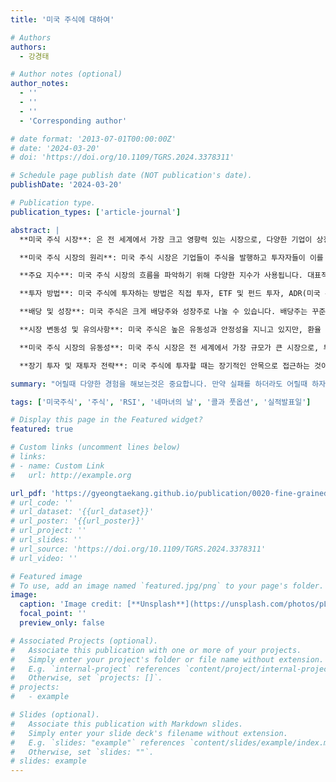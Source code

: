 ```yaml
---
title: '미국 주식에 대하여'

# Authors
authors:
  - 강경태

# Author notes (optional)
author_notes:
  - ''
  - ''
  - ''
  - 'Corresponding author'

# date format: '2013-07-01T00:00:00Z'
# date: '2024-03-20'
# doi: 'https://doi.org/10.1109/TGRS.2024.3378311'

# Schedule page publish date (NOT publication's date).
publishDate: '2024-03-20'

# Publication type.
publication_types: ['article-journal']

abstract: |
  **미국 주식 시장**: 은 전 세계에서 가장 크고 영향력 있는 시장으로, 다양한 기업이 상장되어 있으며 글로벌 경제의 중심 역할을 하고 있습니다. 다음은 미국 주식에 대한 원리와 특징에 대해 알아보겠습니다.

  **미국 주식 시장의 원리**: 미국 주식 시장은 기업들이 주식을 발행하고 투자자들이 이를 거래할 수 있는 곳입니다. 기업은 자본을 조달하기 위해 주식을 발행하고, 투자자들은 이러한 주식을 구매하여 기업의 성장에 참여할 수 있습니다. 미국 주식 시장은 뉴욕증권거래소(NYSE)와 나스닥(NASDAQ) 같은 대표적인 거래소를 통해 운영됩니다.

  **주요 지수**: 미국 주식 시장의 흐름을 파악하기 위해 다양한 지수가 사용됩니다. 대표적인 지수로는 S&P 500, 다우존스 산업평균지수(Dow Jones Industrial Average), 나스닥 종합지수(NASDAQ Composite) 등이 있습니다. 이 지수들은 시장의 전반적인 상태와 특정 섹터의 변동을 파악하는 데 사용됩니다.

  **투자 방법**: 미국 주식에 투자하는 방법은 직접 투자, ETF 및 펀드 투자, ADR(미국 주식 예탁증서)을 통해 간접적으로 투자하는 방법이 있습니다. 직접 투자는 주식을 직접 매수하고 매도하는 방식이며, ETF는 여러 주식에 분산 투자할 수 있도록 도와줍니다. ADR을 통해서는 미국 이외의 기업 주식을 미국 시장에서 거래할 수 있습니다.

  **배당 및 성장**: 미국 주식은 크게 배당주와 성장주로 나눌 수 있습니다. 배당주는 꾸준한 배당금을 지급하는 기업의 주식이며, 성장주는 높은 성장 잠재력을 가진 기업에 투자하는 주식입니다. 투자자들은 자신의 투자 목적과 성향에 따라 배당주나 성장주를 선택할 수 있습니다.

  **시장 변동성 및 유의사항**: 미국 주식은 높은 유동성과 안정성을 지니고 있지만, 환율 변동과 세금 등의 요인을 고려해야 합니다. 미국 주식은 달러로 거래되기 때문에 환율 변동이 수익에 영향을 미칠 수 있으며, 미국에서의 세금뿐만 아니라 국내 세금도 고려해야 합니다.

  **미국 주식 시장의 유동성**: 미국 주식 시장은 전 세계에서 가장 규모가 큰 시장으로, 투자자들이 활발히 참여하여 유동성이 높습니다. 이러한 유동성은 투자자들이 매수 및 매도 시 손쉽게 거래할 수 있도록 도와주며, 주식의 시장 가격 형성에 기여합니다.

  **장기 투자 및 재투자 전략**: 미국 주식에 투자할 때는 장기적인 안목으로 접근하는 것이 좋습니다. 다양한 기업에 분산 투자하거나, 꾸준한 정보 수집을 통해 안정적인 수익을 추구할 수 있습니다. 이러한 재투자 전략은 미국 주식 시장의 안정성과 성장 잠재력을 효과적으로 활용하는 방법입니다.

summary: "어릴때 다양한 경험을 해보는것은 중요합니다. 만약 실패를 하더라도 어릴때 하자라는 생각을 가지고 있습니다. 그렇기 때문에 많은 도전을 할것입니다."

tags: ['미국주식', '주식', 'RSI', '네마녀의 날', '콜과 풋옵션', '실적발표일']

# Display this page in the Featured widget?
featured: true

# Custom links (uncomment lines below)
# links:
# - name: Custom Link
#   url: http://example.org

url_pdf: 'https://gyeongtaekang.github.io/publication/0020-fine-grained-binary-object-segmentation-in-remote-sensing-imagery-via-path-selective-test-time-adaptation/자기소개.pdf'
# url_code: ''
# url_dataset: '{{url_dataset}}'
# url_poster: '{{url_poster}}'
# url_project: ''
# url_slides: ''
# url_source: 'https://doi.org/10.1109/TGRS.2024.3378311'
# url_video: ''

# Featured image
# To use, add an image named `featured.jpg/png` to your page's folder.
image:
  caption: 'Image credit: [**Unsplash**](https://unsplash.com/photos/pLCdAaMFLTE)'
  focal_point: ''
  preview_only: false

# Associated Projects (optional).
#   Associate this publication with one or more of your projects.
#   Simply enter your project's folder or file name without extension.
#   E.g. `internal-project` references `content/project/internal-project/index.md`.
#   Otherwise, set `projects: []`.
# projects:
#   - example

# Slides (optional).
#   Associate this publication with Markdown slides.
#   Simply enter your slide deck's filename without extension.
#   E.g. `slides: "example"` references `content/slides/example/index.md`.
#   Otherwise, set `slides: ""`.
# slides: example
---
```

